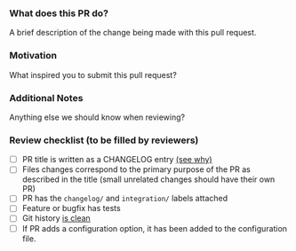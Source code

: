 ### What does this PR do?

A brief description of the change being made with this pull request.

### Motivation

What inspired you to submit this pull request?

### Additional Notes

Anything else we should know when reviewing?

### Review checklist (to be filled by reviewers)

- [ ] PR title is written as a CHANGELOG entry [(see why)](https://github.com/DataDog/integrations-core/blob/master/CONTRIBUTING.md#pull-request-title)
- [ ] Files changes correspond to the primary purpose of the PR as described in the title (small unrelated changes should have their own PR)
- [ ] PR has the `changelog/` and `integration/` labels attached
- [ ] Feature or bugfix has tests
- [ ] Git history [is clean](https://github.com/DataDog/integrations-core/blob/master/CONTRIBUTING.md#commit-messages)
- [ ] If PR adds a configuration option, it has been added to the configuration file.
